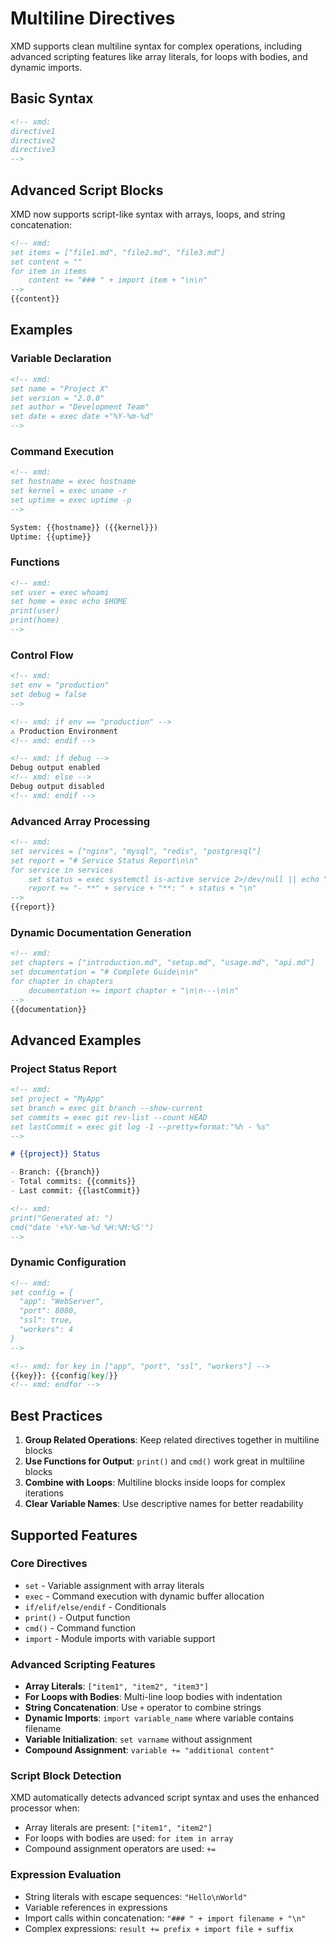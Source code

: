 # Multiline Directives

XMD supports clean multiline syntax for complex operations, including advanced scripting features like array literals, for loops with bodies, and dynamic imports.

## Basic Syntax

```markdown
<!-- xmd:
directive1
directive2
directive3
-->
```

## Advanced Script Blocks

XMD now supports script-like syntax with arrays, loops, and string concatenation:

```markdown
<!-- xmd:
set items = ["file1.md", "file2.md", "file3.md"]
set content = ""
for item in items
    content += "### " + import item + "\n\n"
-->
{{content}}
```

## Examples

### Variable Declaration

```markdown
<!-- xmd:
set name = "Project X"
set version = "2.0.0"
set author = "Development Team"
set date = exec date +"%Y-%m-%d"
-->
```

### Command Execution

```markdown
<!-- xmd:
set hostname = exec hostname
set kernel = exec uname -r
set uptime = exec uptime -p
-->

System: {{hostname}} ({{kernel}})
Uptime: {{uptime}}
```

### Functions

```markdown
<!-- xmd:
set user = exec whoami
set home = exec echo $HOME
print(user)
print(home)
-->
```

### Control Flow

```markdown
<!-- xmd:
set env = "production"
set debug = false
-->

<!-- xmd: if env == "production" -->
⚠️ Production Environment
<!-- xmd: endif -->

<!-- xmd: if debug -->
Debug output enabled
<!-- xmd: else -->
Debug output disabled
<!-- xmd: endif -->
```

### Advanced Array Processing

```markdown
<!-- xmd:
set services = ["nginx", "mysql", "redis", "postgresql"]
set report = "# Service Status Report\n\n"
for service in services
    set status = exec systemctl is-active service 2>/dev/null || echo "inactive"
    report += "- **" + service + "**: " + status + "\n"
-->
{{report}}
```

### Dynamic Documentation Generation

```markdown
<!-- xmd:
set chapters = ["introduction.md", "setup.md", "usage.md", "api.md"]
set documentation = "# Complete Guide\n\n"
for chapter in chapters
    documentation += import chapter + "\n\n---\n\n"
-->
{{documentation}}
```

## Advanced Examples

### Project Status Report

```markdown
<!-- xmd:
set project = "MyApp"
set branch = exec git branch --show-current
set commits = exec git rev-list --count HEAD
set lastCommit = exec git log -1 --pretty=format:"%h - %s"
-->

# {{project}} Status

- Branch: {{branch}}
- Total commits: {{commits}}
- Last commit: {{lastCommit}}

<!-- xmd:
print("Generated at: ")
cmd("date '+%Y-%m-%d %H:%M:%S'")
-->
```

### Dynamic Configuration

```markdown
<!-- xmd:
set config = {
  "app": "WebServer",
  "port": 8080,
  "ssl": true,
  "workers": 4
}
-->

<!-- xmd: for key in ["app", "port", "ssl", "workers"] -->
{{key}}: {{config[key]}}
<!-- xmd: endfor -->
```

## Best Practices

1. **Group Related Operations**: Keep related directives together in multiline blocks
2. **Use Functions for Output**: `print()` and `cmd()` work great in multiline blocks
3. **Combine with Loops**: Multiline blocks inside loops for complex iterations
4. **Clear Variable Names**: Use descriptive names for better readability

## Supported Features

### Core Directives
- `set` - Variable assignment with array literals
- `exec` - Command execution with dynamic buffer allocation
- `if/elif/else/endif` - Conditionals
- `print()` - Output function
- `cmd()` - Command function
- `import` - Module imports with variable support

### Advanced Scripting Features
- **Array Literals**: `["item1", "item2", "item3"]`
- **For Loops with Bodies**: Multi-line loop bodies with indentation
- **String Concatenation**: Use `+` operator to combine strings
- **Dynamic Imports**: `import variable_name` where variable contains filename
- **Variable Initialization**: `set varname` without assignment
- **Compound Assignment**: `variable += "additional content"`

### Script Block Detection
XMD automatically detects advanced script syntax and uses the enhanced processor when:
- Array literals are present: `["item1", "item2"]`
- For loops with bodies are used: `for item in array`
- Compound assignment operators are used: `+=`

### Expression Evaluation
- String literals with escape sequences: `"Hello\nWorld"`
- Variable references in expressions
- Import calls within concatenation: `"### " + import filename + "\n"`
- Complex expressions: `result += prefix + import file + suffix`
